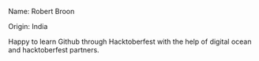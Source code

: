 Name: Robert Broon

Origin: India

Happy to learn Github through Hacktoberfest with the help of digital ocean and hacktoberfest partners.
